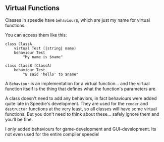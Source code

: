## Virtual Functions

Classes in speedie have `behaviour`s, which are just my name for virtual functions.

You can access them like this:

    class ClassA
        virtual Test (|string| name)
        behaviour Test
            "My name is $name"

    class ClassB (ClassA)
        behaviour Test
            "B said 'hello' to $name"

A `Behaviour` is an implementation for a virtual function... and the virtual function itself is the thing that defines what the function's parameters are.

A class doesn't need to add any behaviors, in fact behaviours were added quite late in Speedie's development. They are used for the `render` and `destructor` functions at the very least, so all classes will have some virtual functions. But you don't need to think about these... safely ignore them and you'll be fine.

I only added behaviours for game-development and GUI-development. Its not even used for the entire compiler speedie!

